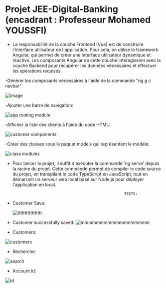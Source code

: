 # Projet JEE-Digital-Banking (encadrant : Professeur Mohamed YOUSSFI)
- La responsabilité de la couche Frontend (Vue) est de construire l'interface utilisateur de l'application. Pour cela, on utilise le framework Angular, qui permet de créer une interface utilisateur dynamique et réactive. Les composants Angular de cette couche interagissent avec la couche Backend pour récupérer les données nécessaires et effectuer les opérations requises.


-Générer les composants nécessaires à l'aide de la commande "ng g c navbar":

![image](https://github.com/Abderrahmane55/Projet-Banking-Digital/assets/107000262/09ce77e7-041f-456f-bf62-8dd5aa843504)





-Ajouter une barre de navigation:

![app rooting module ](https://github.com/Abderrahmane55/Projet-Banking-Digital/assets/107000262/c4e040c3-8d6e-4133-b522-9a6303a3223f)




-Afficher la liste des clients à l'aide du code HTML:

![customer components ](https://github.com/Abderrahmane55/Projet-Banking-Digital/assets/107000262/8190cb15-c243-4861-a181-89a67f5193cc)



-Créer des classes sous le paquet models qui représentent le modèle:

![class modules](https://github.com/Abderrahmane55/Projet-Banking-Digital/assets/107000262/1403a636-bf30-460c-8c2d-5c1ce3cc3bbf)

- Pour lancer le projet, il suffit d'exécuter la commande 'ng serve' depuis la racine du projet. Cette commande permet de compiler le code source du projet, en transpilant le code TypeScript en JavaScript, tout en démarrant un serveur web local basé sur Node.js pour déployer l'application en local.

                                                        TESTS:


- Customer Save:

  ![ttttttttttttttttt](https://github.com/Abderrahmane55/Projet-Banking-Digital/assets/107000262/d45121c1-64cf-4920-bcde-0f763c0004d8)

- Customer successfully saved:
![mmmmmmmmmmmmmmmmmm](https://github.com/Abderrahmane55/Projet-Banking-Digital/assets/107000262/d940ecf4-c232-4e24-a132-7f45b154f3b1)

- Customers:
  
![customers](https://github.com/Abderrahmane55/Projet-Banking-Digital/assets/107000262/728da460-5b3e-46c0-8d73-99fdc3026b8c)
- Recherche:
  
![search](https://github.com/Abderrahmane55/Projet-Banking-Digital/assets/107000262/a4813f95-fa95-44fb-9027-31e9bcf2a3a4)
- Account id:
  
![id ](https://github.com/Abderrahmane55/Projet-Banking-Digital/assets/107000262/050a8a87-e666-4ba1-b7c4-f96c13a7a1af)
